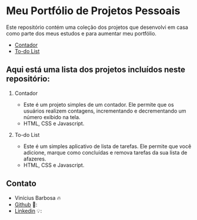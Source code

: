 # Meu Portfólio de Projetos Pessoais

Este repositório contém uma coleção dos projetos que desenvolvi em casa como parte dos meus estudos e para aumentar meu portfólio.

* [Contador](https://vinibardev.github.io/Bootcamp-Impulso-Javascript/contador/)
* [To-do List](https://vinibardev.github.io/Bootcamp-Impulso-Javascript/to-do%20list/)


## Aqui está uma lista dos projetos incluídos neste repositório:

1. Contador
   - Este é um projeto simples de um contador. Ele permite que os usuários realizem contagens, incrementando e decrementando um número exibido na tela.
   - HTML, CSS e Javascript.

2. To-do List
   - Este é um simples aplicativo de lista de tarefas. Ele permite que você adicione, marque como concluídas e remova tarefas da sua lista de afazeres.
   - HTML, CSS e Javascript.


## Contato

- Vinícius Barbosa 🔥
- [Github](https://github.com/vinibardev) 🚀:
- [Linkedin](https://www.linkedin.com/in/viniciusbarbosadev/) 💡:
